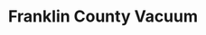 ---
title: "Franklin County Vacuum"
url: /washington/franklin-county-vacuum/
shop: vacuum cleaner
---